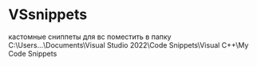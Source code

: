 # VSsnippets
кастомные сниппеты для вс
поместить в папку C:\Users\...\Documents\Visual Studio 2022\Code Snippets\Visual C++\My Code Snippets
